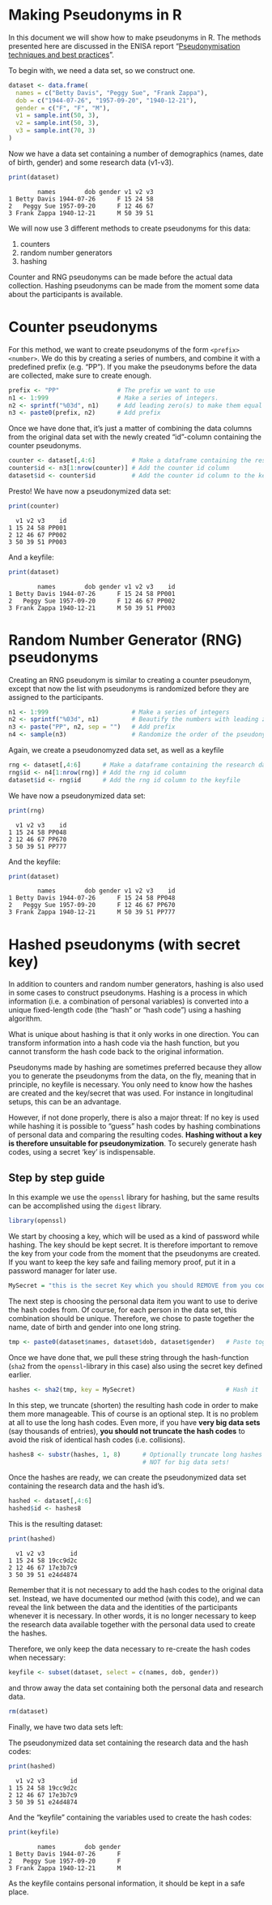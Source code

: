 Making Pseudonyms in R
================

In this document we will show how to make pseudonyms in R. The methods
presented here are discussed in the ENISA report “[Pseudonymisation
techniques and best
practices](https://www.enisa.europa.eu/publications/pseudonymisation-techniques-and-best-practices)”.

To begin with, we need a data set, so we construct one.

``` r
dataset <- data.frame(
  names = c("Betty Davis", "Peggy Sue", "Frank Zappa"),
  dob = c("1944-07-26", "1957-09-20", "1940-12-21"),
  gender = c("F", "F", "M"),
  v1 = sample.int(50, 3),
  v2 = sample.int(50, 3),
  v3 = sample.int(70, 3)
) 
```

Now we have a data set containing a number of demographics (names, date
of birth, gender) and some research data (v1-v3).

``` r
print(dataset)
```

            names        dob gender v1 v2 v3
    1 Betty Davis 1944-07-26      F 15 24 58
    2   Peggy Sue 1957-09-20      F 12 46 67
    3 Frank Zappa 1940-12-21      M 50 39 51

We will now use 3 different methods to create pseudonyms for this data:

1.  counters
2.  random number generators
3.  hashing

Counter and RNG pseudonyms can be made before the actual data
collection. Hashing pseudonyms can be made from the moment some data
about the participants is available.

# Counter pseudonyms

For this method, we want to create pseudonyms of the form
`<prefix><number>`. We do this by creating a series of numbers, and
combine it with a predefined prefix (e.g. “PP”). If you make the
pseudonyms before the data are collected, make sure to create enough.

``` r
prefix <- "PP"                # The prefix we want to use 
n1 <- 1:999                   # Make a series of integers. 
n2 <- sprintf("%03d", n1)     # Add leading zero(s) to make them equal length
n3 <- paste0(prefix, n2)      # Add prefix
```

Once we have done that, it’s just a matter of combining the data columns
from the original data set with the newly created “id”-column containing
the counter pseudonyms.

``` r
counter <- dataset[,4:6]          # Make a dataframe containing the research data
counter$id <- n3[1:nrow(counter)] # Add the counter id column
dataset$id <- counter$id          # Add the counter id column to the keyfile
```

Presto! We have now a pseudonymized data set:

``` r
print(counter)
```

      v1 v2 v3    id
    1 15 24 58 PP001
    2 12 46 67 PP002
    3 50 39 51 PP003

And a keyfile:

``` r
print(dataset)
```

            names        dob gender v1 v2 v3    id
    1 Betty Davis 1944-07-26      F 15 24 58 PP001
    2   Peggy Sue 1957-09-20      F 12 46 67 PP002
    3 Frank Zappa 1940-12-21      M 50 39 51 PP003

# Random Number Generator (RNG) pseudonyms

Creating an RNG pseudonym is similar to creating a counter pseudonym,
except that now the list with pseudonyms is randomized before they are
assigned to the participants.

``` r
n1 <- 1:999                       # Make a series of integers
n2 <- sprintf("%03d", n1)         # Beautify the numbers with leading zero
n3 <- paste("PP", n2, sep = "")   # Add prefix
n4 <- sample(n3)                  # Randomize the order of the pseudonyms
```

Again, we create a pseudonomyzed data set, as well as a keyfile

``` r
rng <- dataset[,4:6]      # Make a dataframe containing the research data
rng$id <- n4[1:nrow(rng)] # Add the rng id column
dataset$id <- rng$id      # Add the rng id column to the keyfile
```

We have now a pseudonymized data set:

``` r
print(rng)
```

      v1 v2 v3    id
    1 15 24 58 PP048
    2 12 46 67 PP670
    3 50 39 51 PP777

And the keyfile:

``` r
print(dataset)
```

            names        dob gender v1 v2 v3    id
    1 Betty Davis 1944-07-26      F 15 24 58 PP048
    2   Peggy Sue 1957-09-20      F 12 46 67 PP670
    3 Frank Zappa 1940-12-21      M 50 39 51 PP777

# Hashed pseudonyms (with secret key)

In addition to counters and random number generators, hashing is also
used in some cases to construct pseudonyms. Hashing is a process in
which information (i.e. a combination of personal variables) is
converted into a unique fixed-length code (the “hash” or “hash code”)
using a hashing algorithm.

What is unique about hashing is that it only works in one direction. You
can transform information into a hash code via the hash function, but
you cannot transform the hash code back to the original information.

Pseudonyms made by hashing are sometimes preferred because they allow
you to generate the pseudonyms from the data, on the fly, meaning that
in principle, no keyfile is necessary. You only need to know how the
hashes are created and the key/secret that was used. For instance in
longitudinal setups, this can be an advantage.

However, if not done properly, there is also a major threat: If no key
is used while hashing it is possible to “guess” hash codes by hashing
combinations of personal data and comparing the resulting codes.
**Hashing without a key is therefore unsuitable for pseudonymization**.
To securely generate hash codes, using a secret ‘key’ is indispensable.

## Step by step guide

In this example we use the `openssl` library for hashing, but the same
results can be accomplished using the `digest` library.

``` r
library(openssl)
```

We start by choosing a key, which will be used as a kind of password
while hashing. The key should be kept secret. It is therefore important
to remove the key from your code from the moment that the pseudonyms are
created. If you want to keep the key safe and failing memory proof, put
it in a password manager for later use.

``` r
MySecret = "this is the secret Key which you should REMOVE from you code"
```

The next step is choosing the personal data item you want to use to
derive the hash codes from. Of course, for each person in the data set,
this combination should be unique. Therefore, we chose to paste together
the name, date of birth and gender into one long string.

``` r
tmp <- paste0(dataset$names, dataset$dob, dataset$gender)   # Paste together personal data, create a unique string
```

Once we have done that, we pull these string through the hash-function
(`sha2` from the `openssl`-library in this case) also using the secret
key defined earlier.

``` r
hashes <- sha2(tmp, key = MySecret)                         # Hash it
```

In this step, we truncate (shorten) the resulting hash code in order to
make them more manageable. This of course is an optional step. It is no
problem at all to use the long hash codes. Even more, if you have **very
big data sets** (say thousands of entries), **you should not truncate
the hash codes** to avoid the risk of identical hash codes
(i.e. collisions).

``` r
hashes8 <- substr(hashes, 1, 8)      # Optionally truncate long hashes to something more workable. 
                                     # NOT for big data sets! 
```

Once the hashes are ready, we can create the pseudonymized data set
containing the research data and the hash id’s.

``` r
hashed <- dataset[,4:6]
hashed$id <- hashes8
```

This is the resulting dataset:

``` r
print(hashed)
```

      v1 v2 v3       id
    1 15 24 58 19cc9d2c
    2 12 46 67 17e3b7c9
    3 50 39 51 e24d4874

Remember that it is not necessary to add the hash codes to the original
data set. Instead, we have documented our method (with this code), and
we can reveal the link between the data and the identities of the
participants whenever it is necessary. In other words, it is no longer
necessary to keep the research data available together with the personal
data used to create the hashes.

Therefore, we only keep the data necessary to re-create the hash codes
when necessary:

``` r
keyfile <- subset(dataset, select = c(names, dob, gender))
```

and throw away the data set containing both the personal data and
research data.

``` r
rm(dataset)
```

Finally, we have two data sets left:

The pseudonymized data set containing the research data and the hash
codes:

``` r
print(hashed)
```

      v1 v2 v3       id
    1 15 24 58 19cc9d2c
    2 12 46 67 17e3b7c9
    3 50 39 51 e24d4874

And the “keyfile” containing the variables used to create the hash
codes:

``` r
print(keyfile)
```

            names        dob gender
    1 Betty Davis 1944-07-26      F
    2   Peggy Sue 1957-09-20      F
    3 Frank Zappa 1940-12-21      M

As the keyfile contains personal information, it should be kept in a
safe place.
